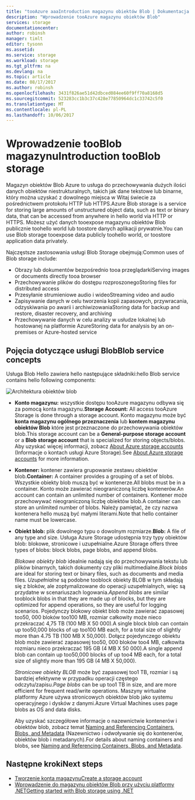 ```yaml
---
title: "tooAzure aaaIntroduction magazynu obiektów Blob | Dokumentacja firmy Microsoft"
description: "Wprowadzenie tooAzure magazynu obiektów Blob"
services: storage
documentationcenter: 
author: robinsh
manager: timlt
editor: tysonn
ms.assetid: 
ms.service: storage
ms.workload: storage
ms.tgt_pltfrm: na
ms.devlang: na
ms.topic: article
ms.date: 08/17/2017
ms.author: robinsh
ms.openlocfilehash: 3431f826ae51d42dbced084ee60f9ff70a8168d5
ms.sourcegitcommit: 523283cc1b3c37c428e77850964dc1c33742c5f0
ms.translationtype: MT
ms.contentlocale: pl-PL
ms.lasthandoff: 10/06/2017
---
```

# <a name="introduction-tooblob-storage"></a><span data-ttu-id="1e374-103">Wprowadzenie tooBlob magazynu</span><span class="sxs-lookup"><span data-stu-id="1e374-103">Introduction tooBlob storage</span></span>

<span data-ttu-id="1e374-104">Magazyn obiektów Blob Azure to usługa do przechowywania dużych ilości danych obiektów niestrukturalnych, takich jak dane tekstowe lub binarne, który można uzyskać z dowolnego miejsca w Witaj świecie za pośrednictwem protokołu HTTP lub HTTPS.</span><span class="sxs-lookup"><span data-stu-id="1e374-104">Azure Blob storage is a service for storing large amounts of unstructured object data, such as text or binary data, that can be accessed from anywhere in hello world via HTTP or HTTPS.</span></span> <span data-ttu-id="1e374-105">Możesz użyć danych tooexpose magazynu obiektów Blob publicznie toohello world lub toostore danych aplikacji prywatnie.</span><span class="sxs-lookup"><span data-stu-id="1e374-105">You can use Blob storage tooexpose data publicly toohello world, or toostore application data privately.</span></span>

<span data-ttu-id="1e374-106">Najczęstsze zastosowania usługi Blob Storage obejmują:</span><span class="sxs-lookup"><span data-stu-id="1e374-106">Common uses of Blob storage include:</span></span>

* <span data-ttu-id="1e374-107">Obrazy lub dokumentów bezpośrednio tooa przeglądarki</span><span class="sxs-lookup"><span data-stu-id="1e374-107">Serving images or documents directly tooa browser</span></span>
* <span data-ttu-id="1e374-108">Przechowywanie plików do dostępu rozproszonego</span><span class="sxs-lookup"><span data-stu-id="1e374-108">Storing files for distributed access</span></span>
* <span data-ttu-id="1e374-109">Przesyłanie strumieniowe audio i wideo</span><span class="sxs-lookup"><span data-stu-id="1e374-109">Streaming video and audio</span></span>
* <span data-ttu-id="1e374-110">Zapisywanie danych w celu tworzenia kopii zapasowych, przywracania, odzyskiwania po awarii i archiwizowania</span><span class="sxs-lookup"><span data-stu-id="1e374-110">Storing data for backup and restore, disaster recovery, and archiving</span></span>
* <span data-ttu-id="1e374-111">Przechowywanie danych w celu analizy w usłudze lokalnej lub hostowanej na platformie Azure</span><span class="sxs-lookup"><span data-stu-id="1e374-111">Storing data for analysis by an on-premises or Azure-hosted service</span></span>

## <a name="blob-service-concepts"></a><span data-ttu-id="1e374-112">Pojęcia dotyczące usługi Blob</span><span class="sxs-lookup"><span data-stu-id="1e374-112">Blob service concepts</span></span>

<span data-ttu-id="1e374-113">Usługa Blob Hello zawiera hello następujące składniki:</span><span class="sxs-lookup"><span data-stu-id="1e374-113">hello Blob service contains hello following components:</span></span>

![Architektura obiektów blob](./media/storage-blobs-introduction/blob1.png)

* <span data-ttu-id="1e374-115">**Konto magazynu:** wszystkie dostępu tooAzure magazynu odbywa się za pomocą konta magazynu.</span><span class="sxs-lookup"><span data-stu-id="1e374-115">**Storage Account:** All access tooAzure Storage is done through a storage account.</span></span> <span data-ttu-id="1e374-116">Konto magazynu może być **konta magazynu ogólnego przeznaczenia** lub **kontem magazynu obiektów Blob** które jest przeznaczone do przechowywania obiektów blob.</span><span class="sxs-lookup"><span data-stu-id="1e374-116">This storage account can be a **General-purpose storage account** or a **Blob storage account** that is specialized for storing objects/blobs.</span></span> <span data-ttu-id="1e374-117">Aby uzyskać więcej informacji, zobacz [About Azure storage accounts](../common/storage-create-storage-account.md?toc=%2fazure%2fstorage%2fblobs%2ftoc.json) (Informacje o kontach usługi Azure Storage).</span><span class="sxs-lookup"><span data-stu-id="1e374-117">See [About Azure storage accounts](../common/storage-create-storage-account.md?toc=%2fazure%2fstorage%2fblobs%2ftoc.json) for more information.</span></span>

* <span data-ttu-id="1e374-118">**Kontener:** kontener zawiera grupowanie zestawu obiektów blob.</span><span class="sxs-lookup"><span data-stu-id="1e374-118">**Container:** A container provides a grouping of a set of blobs.</span></span> <span data-ttu-id="1e374-119">Wszystkie obiekty blob muszą być w kontenerze.</span><span class="sxs-lookup"><span data-stu-id="1e374-119">All blobs must be in a container.</span></span> <span data-ttu-id="1e374-120">Konto może zawierać nieograniczoną liczbę kontenerów.</span><span class="sxs-lookup"><span data-stu-id="1e374-120">An account can contain an unlimited number of containers.</span></span> <span data-ttu-id="1e374-121">Kontener może przechowywać nieograniczoną liczbę obiektów blob.</span><span class="sxs-lookup"><span data-stu-id="1e374-121">A container can store an unlimited number of blobs.</span></span> <span data-ttu-id="1e374-122">Należy pamiętać, że czy nazwa kontenera hello muszą być małymi literami.</span><span class="sxs-lookup"><span data-stu-id="1e374-122">Note that hello container name must be lowercase.</span></span>

* <span data-ttu-id="1e374-123">**Obiekt blob:** plik dowolnego typu o dowolnym rozmiarze.</span><span class="sxs-lookup"><span data-stu-id="1e374-123">**Blob:** A file of any type and size.</span></span> <span data-ttu-id="1e374-124">Usługa Azure Storage udostępnia trzy typy obiektów blob: blokowe, stronicowe i uzupełnialne.</span><span class="sxs-lookup"><span data-stu-id="1e374-124">Azure Storage offers three types of blobs: block blobs, page blobs, and append blobs.</span></span>
  
    <span data-ttu-id="1e374-125">*Blokowe obiekty blob* idealnie nadają się do przechowywania tekstu lub plików binarnych, takich dokumenty czy pliki multimedialne.</span><span class="sxs-lookup"><span data-stu-id="1e374-125">*Block blobs* are ideal for storing text or binary files, such as documents and media files.</span></span> <span data-ttu-id="1e374-126">*Uzupełnialne* są podobne tooblock obiekty BLOB w tym składają się z bloków, ale zoptymalizowane do operacji uzupełnialnych, więc są przydatne w scenariuszach logowania.</span><span class="sxs-lookup"><span data-stu-id="1e374-126">*Append blobs* are similar tooblock blobs in that they are made up of blocks, but they are optimized for append operations, so they are useful for logging scenarios.</span></span> <span data-ttu-id="1e374-127">Pojedynczy blokowy obiekt blob może zawierać zapasowej too50, 000 bloków too100 MB, rozmiar całkowity może nieco przekraczać 4,75 TB (100 MB X 50 000).</span><span class="sxs-lookup"><span data-stu-id="1e374-127">A single block blob can contain up too50,000 blocks of up too100 MB each, for a total size of slightly more than 4.75 TB (100 MB X 50,000).</span></span> <span data-ttu-id="1e374-128">Dołącz pojedynczego obiektu blob może zawierać zapasowej too50, 000 bloków too4 MB, całkowita rozmiaru nieco przekraczać 195 GB (4 MB X 50 000).</span><span class="sxs-lookup"><span data-stu-id="1e374-128">A single append blob can contain up too50,000 blocks of up too4 MB each, for a total size of slightly more than 195 GB (4 MB X 50,000).</span></span>
  
    <span data-ttu-id="1e374-129">*Stronicowe obiekty BLOB* może być zapasowej too1 TB, rozmiar i są bardziej efektywne w przypadku operacji częstego odczytu/zapisu.</span><span class="sxs-lookup"><span data-stu-id="1e374-129">*Page blobs* can be up too1 TB in size, and are more efficient for frequent read/write operations.</span></span> <span data-ttu-id="1e374-130">Maszyny wirtualne platformy Azure używa stronicowych obiektów blob jako systemu operacyjnego i dysków z danymi.</span><span class="sxs-lookup"><span data-stu-id="1e374-130">Azure Virtual Machines uses page blobs as OS and data disks.</span></span>
  
    <span data-ttu-id="1e374-131">Aby uzyskać szczegółowe informacje o nazewnictwie kontenerów i obiektów blob, zobacz temat [Naming and Referencing Containers, Blobs, and Metadata](/rest/api/storageservices/Naming-and-Referencing-Containers--Blobs--and-Metadata) (Nazewnictwo i odwoływanie się do kontenerów, obiektów blob i metadanych).</span><span class="sxs-lookup"><span data-stu-id="1e374-131">For details about naming containers and blobs, see [Naming and Referencing Containers, Blobs, and Metadata](/rest/api/storageservices/Naming-and-Referencing-Containers--Blobs--and-Metadata).</span></span>

## <a name="next-steps"></a><span data-ttu-id="1e374-132">Następne kroki</span><span class="sxs-lookup"><span data-stu-id="1e374-132">Next steps</span></span>

* [<span data-ttu-id="1e374-133">Tworzenie konta magazynu</span><span class="sxs-lookup"><span data-stu-id="1e374-133">Create a storage account</span></span>](../common/storage-create-storage-account.md?toc=%2fazure%2fstorage%2fblobs%2ftoc.json)
* [<span data-ttu-id="1e374-134">Wprowadzenie do magazynu obiektów Blob przy użyciu platformy .NET</span><span class="sxs-lookup"><span data-stu-id="1e374-134">Getting started with Blob storage using .NET</span></span>](storage-dotnet-how-to-use-blobs.md)